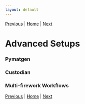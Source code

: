 ```yaml
---
layout: default
---
```

[Previous](./FW3-Running-Workflowss.html) | [Home](../) | [Next](./FW5-WebGUI.html)
# Advanced Setups

### Pymatgen

### Custodian

### Multi-firework Workflows

[Previous](./FW3-Running-Workflowss.html) | [Home](../) | [Next](./FW5-WebGUI.html)
